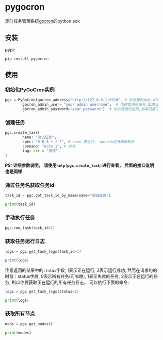 # pygocron
定时任务管理系统[gocron](https://github.com/ouqiang/gocron)的python sdk

## 安装
pypi:
```shell
pip install pygocron
```

## 使用

### 初始化PyGoCron实例

```python
pgc = PyGoCron(gocron_address="http://127.0.0.1:5920", # 你部署的地址,如果设置了环境变量GOCRON_ADDRESS,可以不填
        gocron_admin_user= "your admin username",  # 你的管理员账号,如果设置了环境变量GOCRON_ADMIN_USER,可以不填
        gocron_admin_password="your password")  # 你的管理员密码,如果设置了环境变量GOCRON_ADMIN_PASSWORD,可以不填
```

### 创建任务
```python
pgc.create_task(
        name: "测试任务",
        spec: "0 0 0 * * *", # cron 表达式， gocron支持精确到秒
        command: "echo 1", # 命令
        tag: str = "测试",    
)
```
**PS: 详细参数说明， 请使用`help(pgc.create_task)`进行查看， 后面的接口说明也是同样**

### 通过任务名获取任务id

```python
task_id = pgc.get_task_id_by_name(name="测试任务")

print(task_id)
```

### 手动执行任务

```python
pgc.run_task(task_id=1)
```

### 获取任务运行日志
```python
logs = pgc.get_task_logs(task_id=1)

print(logs)
```
注意返回的结果中的`status`字段, 1表示正在运行, 2表示运行成功; 然而在请求的的时候：status字段, 0表示所有任务(可省略), 1表示失败的任务, 2表示正在运行的任务, 所以你要获取正在运行的所有任务日志， 可以执行下面的命令:
```python
logs = pgc.get_task_logs(status=2)

print(logs)
```

### 获取所有节点
```python
nods = pgc.get_nodes()

print(nodes)
```